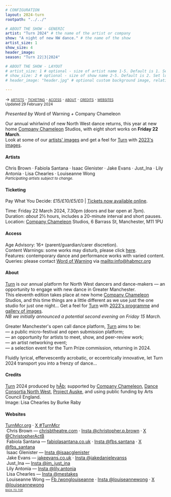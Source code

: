 ```yaml
---
# CONFIGURATION
layout: 2024-turn
rootpath: "../../"

# ABOUT THE SHOW - GENERIC
artist: "Turn 2024" # the name of the artist or company
show: "A night of new NW dance." # the name of the show
artist_size: 1
show_size: 4
header_image:  
season: "Turn 22|3|2024"

# ABOUT THE SHOW - LAYOUT
# artist_size: 1 # optional - size of artist name 1-5. Default is 1. Set longer names to lower values
# show_size: 2 # optional - size of show name 2-5. Default is 2. Set longer names to lower values
# header_image: "header.jpg" # optional custom background image, relative to current page

---
```

<span style='font-variant: small-caps'>→ [artists](/current/2024-turn/#artists) · [ticketing](/current/2024-turn/#ticketing) · [access](/current/2024-turn/#access) · [about](/current/2024-turn/#about) · [credits](/current/2024-turn/#credits) · [websites](/current/2024-turn/#websites)</span><br><small>Updated 29 February 2024</small>        
        
*Presented by* Word of Warning *+* Company Chameleon        
        
Our annual whirlwind of new North West dance returns, this year at new home <a href="https://companychameleon.com" target="_blank">Company Chameleon</a> Studios, with eight short works on **Friday 22 March**.<br>Look at some of our [artists' images](/galleries/2024-turnpre) and get a feel for [Turn](/hab/turn) with [2023's images](/galleries/2023-turn).        
        
#### Artists         
Chris Brown · Fabiola Santana · Isaac Glenister · Jake Evans · Just_Ina · Lily Antonia · Lisa Chearles · Louiseanne Wong<br><small>*Participating artists subject to change.*</small>         
         
#### Ticketing         
Pay What You Decide: £15/£10/£5/£0 | <a href="https://eventbrite.com/e/turn-2024-tickets-837457657397" target="_blank">Tickets now available online</a>.         
         
Time: Friday 22 March 2024, 7.30pm (doors and bar open at 7pm).<br>Duration: *about* 2½ hours, includes a 20-minute interval and short pauses.<br>Location: <a href="https://companychameleon.com" target="_blank">Company Chameleon</a> Studios, 6 Barrass St, Manchester, M11 1PU         
        
#### Access         
Age Advisory: 16+ (parent/guardian/carer discretion).<br>Content Warnings: some works may disturb, please click [here](/warnings).<br>Features: contemporary dance and performance works with varied content.<br>Queries: please contact [Word of Warning](/) via <mailto:info@habmcr.org>        
         
#### About         
[Turn](/hab/turn) is our annual platform for North West dancers and dance-makers — an opportunity to engage with new dance in Greater Manchester.<br>This eleventh edition takes place at new home <a href="https://companychameleon.com" target="_blank">Company Chameleon</a> Studios, and this time things are a little different as we use just the one studio for just one night… Get a feel for [Turn](/hab/turn) with [2023's programme](/archive/2023-turn/programme) and [gallery of images](/galleries/2023-turn).<br>*NB we initially announced a potential second evening on Friday 15 March.*         
        
Greater Manchester's open call dance platform, [Turn](/hab/turn) aims to be:<br>— a public micro-festival and open submission platform;<br>— an opportunity for artists to meet, show, and peer-review work;<br>— an artist networking event;<br>— a selection event for the Turn Prize commission, returning in 2024.         
        
Fluidly lyrical, effervescently acrobatic, or eccentrically innovative, let Turn 2024 transport you into a frenzy of dance…        
        
#### Credits                 
[Turn](/hab/turn) 2024 produced by [hÅb](/hab); supported by <a href="https://companychameleon.com" target="_blank">Company Chameleon</a>, <a href="https://danceconsortianorthwest.org" target="_blank">Dance Consortia North West</a>, <a href="https://projectauske.com" target="_blank">Project Auske</a>, and using public funding by Arts Council England.<br>Image: Lisa Chearles by Burke Raby        
        
#### Websites         
<a href="https://turnmcr.org" target="_blank">TurnMcr.org</a> · <a href="https://twitter.com/hashtag/TurnMcr" target="_blank">X #TurnMcr</a><br>&nbsp;Chris Brown — <a href="https://chrisbtheatre.com" target="_blank">chrisbtheatre.com</a> · <a href="https://instagram.com/christopher.p.brown" target="_blank">Insta @christopher.p.brown</a> · <a href="https://twitter.com/ChristopherActB" target="_blank">X @ChristopherActB</a><br>&nbsp;Fabiola Santana — <a href="https://fabiolasantana.co.uk" target="_blank">fabiolasantana.co.uk</a> · <a href="https://instagram.com/fbs.santana" target="_blank">Insta @fbs.santana</a> · <a href="https://twitter.com/fbs_santana" target="_blank">X @fbs_santana</a><br>&nbsp;Isaac Glenister — <a href="https://instagram.com/isaacglenister" target="_blank">Insta @isaacglenister</a><br>&nbsp;Jake Evans — <a href="https://jakeevans.co.uk" target="_blank">jakeevans.co.uk</a> · <a href="https://instagram.com/jakedanielevanss" target="_blank">Insta @jakedanielevanss</a><br>&nbsp;Just_Ina — <a href="https://instagram.com/im_just_ina" target="_blank">Insta @im_just_ina</a><br>&nbsp;Lily Antonia — <a href="https://instagram.com/lily.antonia" target="_blank">Insta @lily.antonia</a><br>&nbsp;Lisa Chearles — <a href="https://instagram.com/mestakes" target="_blank">Insta @mestakes</a><br>&nbsp;Louiseanne Wong — <a href="https://facebook.com/wonglouiseanne" target="_blank">Fb /wonglouiseanne</a> · <a href="https://instagram.com/louiseannewong" target="_blank">Insta @louiseannewong</a> · <a href="https://twitter.com/louiseannewong" target="_blank">X @louiseannewong</a>          
<small><span style='font-variant: small-caps'>[back to top](/current/2024-turn)</span></small>
